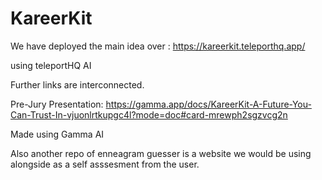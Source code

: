 # KareerKit

We have deployed the main idea over : 
https://kareerkit.teleporthq.app/

using teleportHQ AI

Further links are interconnected.

Pre-Jury Presentation:
https://gamma.app/docs/KareerKit-A-Future-You-Can-Trust-In-vjuonlrtkupgc4l?mode=doc#card-mrewph2sgzvcg2n

Made using Gamma AI

Also another repo of enneagram guesser is a website we would be using alongside as a self asssesment from the user.
